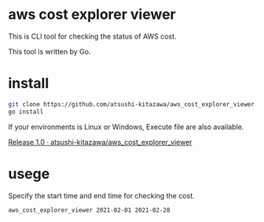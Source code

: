 # aws cost explorer viewer
This is CLI tool for checking the status of AWS cost.

This tool is written by Go.

# install
```sh
git clone https://github.com/atsushi-kitazawa/aws_cost_explorer_viewer.git
go install
```

If your environments is Linux or Windows, Execute file are also available.

[Release 1.0 · atsushi-kitazawa/aws_cost_explorer_viewer](https://github.com/atsushi-kitazawa/aws_cost_explorer_viewer/releases/tag/1.0)

# usege
Specify the start time and end time for checking the cost.

```sh
aws_cost_explorer_viewer 2021-02-01 2021-02-28
```
